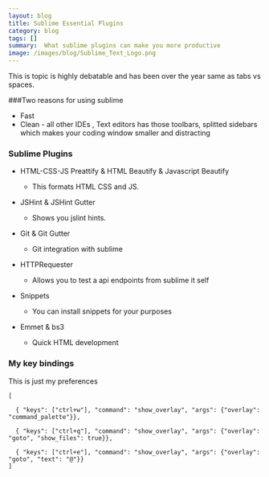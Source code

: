 ```yaml
---
layout: blog
title: Sublime Essential Plugins
category: blog
tags: []  
summary:  What sublime plugins can make you more productive 
image: /images/blog/Sublime_Text_Logo.png
---
```



This is topic is highly debatable and has been over the year same as tabs vs spaces.

###Two reasons for using sublime
*	Fast
*	Clean -  all other IDEs , Text editors has those toolbars, splitted sidebars which makes your coding window smaller and distracting


### Sublime Plugins


*	HTML-CSS-JS Preattify & HTML Beautify & Javascript Beautify

	*	This formats HTML CSS and JS.


*	JSHint & JSHint Gutter

	*	Shows you jslint hints.


*	Git & Git Gutter

	*	Git integration with sublime


* 	HTTPRequester

	*	Allows you to test a api endpoints from sublime it self


*	Snippets 

	*	You can install snippets for your purposes


*	Emmet  & bs3

	*	Quick HTML development  



### My key bindings

This is just my preferences 

	[
	
	  { "keys": ["ctrl+w"], "command": "show_overlay", "args": {"overlay": "command_palette"}},
	
	  { "keys": ["ctrl+q"], "command": "show_overlay", "args": {"overlay": "goto", "show_files": true}},
	
	  { "keys": ["ctrl+e"], "command": "show_overlay", "args": {"overlay": "goto", "text": "@"}}
	]

